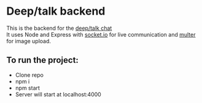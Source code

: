# Deep/talk backend
This is the backend for the [deep/talk chat](https://github.com/rebecka-oscarsson/deep)\
It uses Node and Express with [socket.io](https://socket.io/) for live communication and [multer](https://github.com/expressjs/multer) for image upload.

## To run the project:
- Clone repo
- npm i
- npm start
- Server will start at localhost:4000
